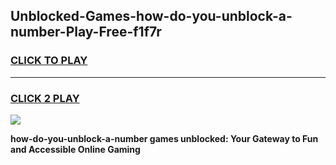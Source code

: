 
## Unblocked-Games-how-do-you-unblock-a-number-Play-Free-f1f7r
<h3>
<a href="https://premium76.site?title=how-do-you-unblock-a-number&ref=23A">CLICK TO PLAY</a></h3>
<hr>

<h3>
<a href="https://premium76.site?title=how-do-you-unblock-a-number&ref=23A">CLICK 2 PLAY</a>
  
</h3>

<a href="https://premium76.site?title=how-do-you-unblock-a-number&ref=23A"><img src="https://clearcache.store/games.png"></a>


**how-do-you-unblock-a-number games unblocked: Your Gateway to Fun and Accessible Online Gaming**
